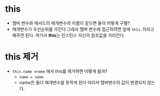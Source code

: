 # this 
- 멤버 변수와 메서드의 매개변수의 이름이 같으면 둘이 어떻게 구별?
- 매개변수가 우선순위를 가진다 그래서 멤버 변수에 접근하려면 앞에 `this.`이라고 해주면 된다. 여기서 **this**는 인스턴스 자신의 참조값을 가리킨다

# this 제거
- `this.name =name` 에서 this를 제거하면 어떻게 될까?
  - `name = name` 
  - name은 둘다 매개변수를 뜻하게 된다 따라서 멤버변수의 값이 변경되지 않는다.
    
